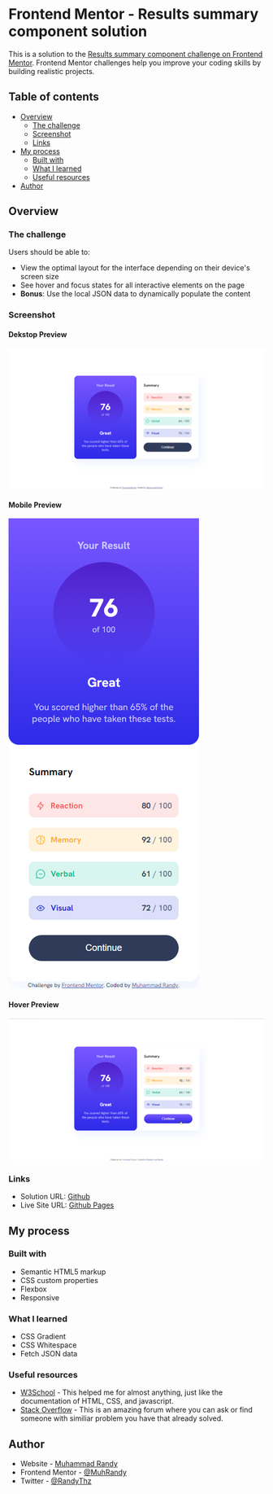 # Frontend Mentor - Results summary component solution

This is a solution to the [Results summary component challenge on Frontend Mentor](https://www.frontendmentor.io/challenges/results-summary-component-CE_K6s0maV). Frontend Mentor challenges help you improve your coding skills by building realistic projects.

## Table of contents

- [Overview](#overview)
  - [The challenge](#the-challenge)
  - [Screenshot](#screenshot)
  - [Links](#links)
- [My process](#my-process)
  - [Built with](#built-with)
  - [What I learned](#what-i-learned)
  - [Useful resources](#useful-resources)
- [Author](#author)

## Overview

### The challenge

Users should be able to:

- View the optimal layout for the interface depending on their device's screen size
- See hover and focus states for all interactive elements on the page
- **Bonus**: Use the local JSON data to dynamically populate the content

### Screenshot

#### Dekstop Preview

![Dekstop Preview](./screenshots/dekstop-preview.png)

#### Mobile Preview

![Mobile Preview](./screenshots/mobile-preview.png)

#### Hover Preview

![Hover Preview](./screenshots/hover-preview.png)

### Links

- Solution URL: [Github](https://github.com/MuhRandy/faq-accordion-main-frontendmentor)
- Live Site URL: [Github Pages](https://muhrandy.github.io/faq-accordion-main-frontendmentor/)

## My process

### Built with

- Semantic HTML5 markup
- CSS custom properties
- Flexbox
- Responsive

### What I learned

- CSS Gradient
- CSS Whitespace
- Fetch JSON data

### Useful resources

- [W3School](https://www.w3schools.com/) - This helped me for almost anything, just like the documentation of HTML, CSS, and javascript.
- [Stack Overflow](https://stackoverflow.com/) - This is an amazing forum where you can ask or find someone with similiar problem you have that already solved.

## Author

- Website - [Muhammad Randy](https://mrandy-portfolio.web.app/)
- Frontend Mentor - [@MuhRandy](https://www.frontendmentor.io/profile/MuhRandy)
- Twitter - [@RandyThz](https://twitter.com/RandyThz)
